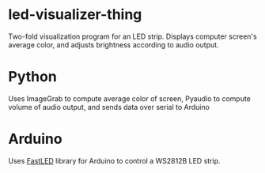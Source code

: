 # led-visualizer-thing
Two-fold visualization program for an LED strip. Displays computer screen's average color, and adjusts brightness according to audio output.

# Python
Uses ImageGrab to compute average color of screen, Pyaudio to compute volume of audio output, and sends data over serial to Arduino

# Arduino
Uses <a href="https://github.com/FastLED/FastLED">FastLED</a> library for Arduino to control a WS2812B LED strip.
